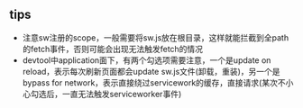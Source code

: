 ## tips
* 注意sw注册的scope，一般需要将sw.js放在根目录，这样就能拦截到全path的fetch事件，否则可能会出现无法触发fetch的情况
* devtool中application面下，有两个勾选项需要注意，一个是update on reload，表示每次刷新页面都会update sw.js文件(卸载，重装)，另一个是bypass for network，表示直接绕过servicework的缓存，直接请求(某次不小心勾选后，一直无法触发serviceworker事件)
